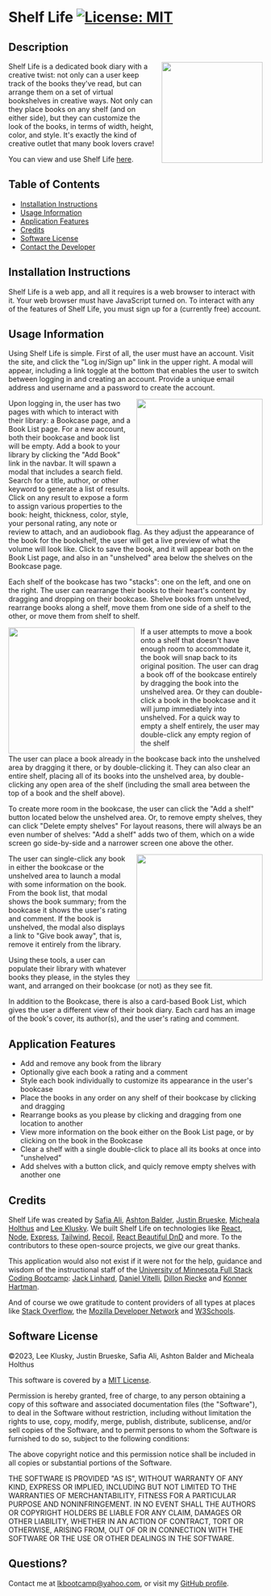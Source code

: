 # Shelf Life [![License: MIT](https://img.shields.io/badge/License-MIT-yellow.svg)](https://opensource.org/licenses/MIT)

## Description

<img src="./Assets/shelf-life-screenshot-1.png" style="float: right; margin-left: 12px;" width=200 />
Shelf Life is a dedicated book diary with a creative twist: not only can a user keep track of the books they've read, but can arrange them on a set of virtual bookshelves in creative ways. Not only can they place books on any shelf (and on either side), but they can customize the look of the books, in terms of width, height, color, and style. It's exactly the kind of creative outlet that many book lovers crave!

You can view and use Shelf Life [here](https://shelf-life.herokuapp.com).

## Table of Contents

- [Installation Instructions](#installation-instructions)
- [Usage Information](#usage-information)
- [Application Features](#application-features)
- [Credits](#credits)
- [Software License](#software-license)
- [Contact the Developer](#contact-the-developer)

## Installation Instructions

Shelf Life is a web app, and all it requires is a web browser to interact with it. Your web browser must have JavaScript turned on. To interact with any of the features of Shelf Life, you must sign up for a (currently free) account.

## Usage Information

Using Shelf Life is simple. First of all, the user must have an account. Visit the site, and click the "Log in/Sign up" link in the upper right. A modal will appear, including a link toggle at the bottom that enables the user to switch between logging in and creating an account. Provide a unique email address and username and a password to create the account.

<img src="./Assets/shelf-life-screenshot-2.png" style="float: right; margin-left: 12px;" width=250 />

Upon logging in, the user has two pages with which to interact with their library: a Bookcase page, and a Book List page. For a new account, both their bookcase and book list will be empty. Add a book to your library by clicking the "Add Book" link in the navbar. It will spawn a modal that includes a search field. Search for a title, author, or other keyword to generate a list of results. Click on any result to expose a form to assign various properties to the book: height, thickness, color, style, your personal rating, any note or review to attach, and an audiobook flag. As they adjust the appearance of the book for the bookshelf, the user will get a live preview of what the volume will look like. Click to save the book, and it will appear both on the Book List page, and also in an "unshelved" area below the shelves on the Bookcase page.

Each shelf of the bookcase has two "stacks": one on the left, and one on the right. The user can rearrange their books to their heart's content by dragging and dropping on their bookcase. Shelve books from unshelved, rearrange books along a shelf, move them from one side of a shelf to the other, or move them from shelf to shelf.

<img src="./Assets/shelf-life-screenshot-3.png" style="float: left; margin-right: 12px;" width=250 />

If a user attempts to move a book onto a shelf that doesn't have enough room to accommodate it, the book will snap back to its original position. The user can drag a book off of the bookcase entirely by dragging the book into the unshelved area. Or they can double-click a book in the bookcase and it will jump immediately into unshelved. For a quick way to empty a shelf entirely, the user may double-click any empty region of the shelf

The user can place a book already in the bookcase back into the unshelved area by dragging it there, or by double-clicking it. They can also clear an entire shelf, placing all of its books into the unshelved area, by double-clicking any open area of the shelf (including the small area between the top of a book and the shelf above).

To create more room in the bookcase, the user can click the "Add a shelf" button located below the unshelved area. Or, to remove empty shelves, they can click "Delete empty shelves" For layout reasons, there will always be an even number of shelves: "Add a shelf" adds two of them, which on a wide screen go side-by-side and a narrower screen one above the other.

<img src="./Assets/shelf-life-screenshot-4.png" style="float: right; margin-left: 12px;" width=250 />
The user can single-click any book in either the bookcase or the unshelved area to launch a modal with some information on the book. From the book list, that modal shows the book summary; from the bookcase it shows the user's rating and comment. If the book is unshelved, the modal also displays a link to "Give book away", that is, remove it entirely from the library.

Using these tools, a user can populate their library with whatever books they please, in the styles they want, and arranged on their bookcase (or not) as they see fit.

In addition to the Bookcase, there is also a card-based Book List, which gives the user a different view of their book diary. Each card has an image of the book's cover, its author(s), and the user's rating and comment.

## Application Features

- Add and remove any book from the library
- Optionally give each book a rating and a comment
- Style each book individually to customize its appearance in the user's bookcase
- Place the books in any order on any shelf of their bookcase by clicking and dragging
- Rearrange books as you please by clicking and dragging from one location to another
- View more information on the book either on the Book List page, or by clicking on the book in the Bookcase
- Clear a shelf with a single double-click to place all its books at once into "unshelved"
- Add shelves with a button click, and quicly remove empty shelves with another one

## Credits

Shelf Life was created by [Safia Ali](https://www.linkedin.com/in/safia-ali-840b53268/), [Ashton Balder](https://www.linkedin.com/in/ashton-balder-0138831a2/), [Justin Brueske](https://github.com/Justin-Brueske), [Micheala Holthus](https://github.com/Micheala-H) and [Lee Klusky](https://www.linkedin.com/in/lee-klusky/). We built Shelf Life on technologies like [React](https://react.dev), [Node](https://nodejs.org), [Express](https://expressjs.com), [Tailwind](https://tailwindcss.com), [Recoil](https://recoiljs.org), [React Beautiful DnD](https://www.npmjs.com/package/react-beautiful-dnd) and more. To the contributors to these open-source projects, we give our great thanks.

This application would also not exist if it were not for the help, guidance and wisdom of the instructional staff of the [University of Minnesota Full Stack Coding Bootcamp](https://bootcamp.umn.edu/coding/): [Jack Linhard](https://www.linkedin.com/in/jack-linhart/), [Daniel Vitelli](https://www.linkedin.com/in/daniel-vitelli/), [Dillon Riecke](https://www.linkedin.com/in/dillon-riecke/) and [Konner Hartman](https://www.linkedin.com/in/konner-hartman/).

And of course we owe gratitude to content providers of all types at places like [Stack Overflow](https://www.stackoverflow.com), the [Mozilla Developer Network](https://developer.mozilla.org) and [W3Schools](https://w3schools.com).

## Software License

©2023, Lee Klusky, Justin Brueske, Safia Ali, Ashton Balder and Micheala Holthus

This software is covered by a [MIT License](https://opensource.org/licenses/MIT).

Permission is hereby granted, free of charge, to any person obtaining a copy of this software and associated documentation files (the "Software"), to deal in the Software without restriction, including without limitation the rights to use, copy, modify, merge, publish, distribute, sublicense, and/or sell copies of the Software, and to permit persons to whom the Software is furnished to do so, subject to the following conditions:

The above copyright notice and this permission notice shall be included in all copies or substantial portions of the Software.

THE SOFTWARE IS PROVIDED "AS IS", WITHOUT WARRANTY OF ANY KIND, EXPRESS OR IMPLIED, INCLUDING BUT NOT LIMITED TO THE WARRANTIES OF MERCHANTABILITY, FITNESS FOR A PARTICULAR PURPOSE AND NONINFRINGEMENT. IN NO EVENT SHALL THE AUTHORS OR COPYRIGHT HOLDERS BE LIABLE FOR ANY CLAIM, DAMAGES OR OTHER LIABILITY, WHETHER IN AN ACTION OF CONTRACT, TORT OR OTHERWISE, ARISING FROM, OUT OF OR IN CONNECTION WITH THE SOFTWARE OR THE USE OR OTHER DEALINGS IN THE SOFTWARE.

## Questions?

Contact me at <a href="mailto:lkbootcamp@yahoo.com">lkbootcamp@yahoo.com</a>, or visit my [GitHub profile](https://www.github.com/lkalliance).
